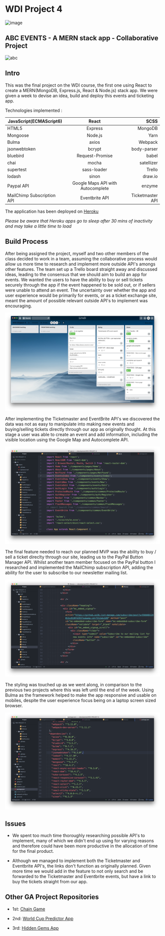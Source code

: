 # WDI Project 4

![image](https://ga-dash.s3.amazonaws.com/production/assets/logo-9f88ae6c9c3871690e33280fcf557f33.png)

## ABC EVENTS - A MERN stack app - Collaborative Project

![abc](https://github.com/sayersb/WDI-PROJECT-4/blob/master/abcevents1.gif?raw=true)



## Intro


This was the final project on the WDI course, the first one using React to create a MERN(MongoDB, Express.js, React & Node.js) stack app. We were given a week to devise an idea, build and deploy this events and ticketing app.


Technologies implemented : 


| JavaScript(ECMAScript6)        | React          | SCSS  |
| ------------- |:-------------:| -----:|
| HTML5      | Express | MongoDB |
| Mongoose      | Node.js      |   Yarn |
| Bulma |   axios   |    Webpack |
| jsonwebtoken | bcrypt     |    body-parser |
| bluebird | Request-Promise     |    babel |
| chai | mocha     |    satellizer |
| supertest | sass-loader     |    Trello |
| lodash | sinon     |    draw.io |
| Paypal API | Google Maps API with Autocomplete     |    enzyme |
| MailChimp Subscription API | Eventbrite API     |    Ticketmaster API |

The application has been deployed on [Heroku](https://abc-events.herokuapp.com) 

*Please be aware that Heroku apps go to sleep after 30 mins of inactivity and may take a little time to load*



## Build Process 


After being assigned the project, myself and two other members of the class decided to work in a team, assuming the collaborative process would allow us more time to research and implement more outside API's amongs other features. The team set up a Trello board straight away and discussed ideas, leading to the consensus that we should aim to build an app for events. We wanted the users to have the ability to buy or sell tickets securely through the app if the event happened to be sold out, or if sellers were unable to attend an event. The uncertainty over whether the app and user experience would be primarily for events, or as a ticket exchange site, meant the amount of possible relevant outside API's to implement was encouraging.

![image](https://github.com/sayersb/WDI-PROJECT-4/blob/master/Trello.png?raw=true)


After implementing the Ticketmaster and EventBrite API's we discovered the data was not as easy to manipulate into making new events and buying/selling tickets directly through our app as originally thought. At this stage a user was able to create an event and add information, including the visible location using the Google Map and Autocomplete API. 


![image](https://github.com/sayersb/WDI-PROJECT-4/blob/master/Common%20Components.png?raw=true)

The final feature needed to reach our planned MVP was the ability to buy / sell a ticket direclty through our site, leading us to the PayPal Button Manager API. Whilst another team member focused on the PayPal button I researched and implemented the MailChimp subscription API, adding the ability for the user to subscribe to our newsletter mailing list.


![image](https://github.com/sayersb/WDI-PROJECT-4/blob/master/MailChimp.png?raw=true)


The styling was touched up as we went along, in comparison to the previous two projects where this was left until the end of the week. Using Bulma as the framework helped to make the app responsive and usable on mobiles, despite the user experience focus being on a laptop screen sized browser. 

![image](https://github.com/sayersb/WDI-PROJECT-4/blob/master/dependencies.png?raw=true)



## Issues



  * We spent too much time thoroughly researching possible API's to implement, many of which we didn't end up using for varying reasons and therefore could have been more productive in the allocation of time for the final product.  
  
  
  * Although we managed to implement both the Ticketmaster and Eventbrite API's, the links don't function as originally planned. Given more time we would add in the feature to not only search and be forwarded to the Ticketmaster and Eventbrite events, but have a link to buy the tickets straight from our app.

  
  
##  Other GA Project Repositories



  * 1st: [Chain Game](https://github.com/sayersb/project-1-wdi)


  * 2nd: [World Cup Predictor App](https://github.com/sayersb/project-2-wdi)


  * 3rd: [Hidden Gems App](https://github.com/sayersb/WDI34_PROJECT_3)
